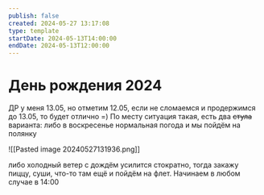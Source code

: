 ```yaml
---
publish: false
created: 2024-05-27 13:17:08
type: template
startDate: 2024-05-13T14:00:00
endDate: 2024-05-13T12:00:00
---
```

# День рождения 2024
ДР у меня 13.05, но отметим 12.05, если не сломаемся и продержимся до 13.05, то будет отлично =)
По месту ситуация такая, есть два ~~стула~~ варианта: либо в воскресенье нормальная погода и мы пойдём на полянку

![[Pasted image 20240527131936.png]]

либо холодный ветер с дождём усилится стократно, тогда закажу пиццу, суши, что-то там ещё и пойдём на флет.
Начинаем в любом случае в 14:00
